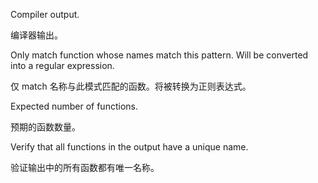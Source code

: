 Compiler output.

编译器输出。

Only match function whose names match this pattern.
   Will be converted into a regular expression.

仅 match 名称与此模式匹配的函数。将被转换为正则表达式。

Expected number of functions.

预期的函数数量。

Verify that all functions in the output have a unique name.

验证输出中的所有函数都有唯一名称。